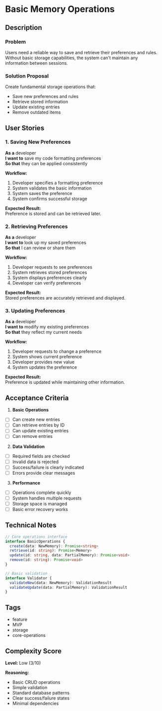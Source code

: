 # Basic Memory Operations

## Description

### Problem
Users need a reliable way to save and retrieve their preferences and rules. Without basic storage capabilities, the system can't maintain any information between sessions.

### Solution Proposal
Create fundamental storage operations that:
- Save new preferences and rules
- Retrieve stored information
- Update existing entries
- Remove outdated items

## User Stories

### 1. Saving New Preferences
**As a** developer  
**I want to** save my code formatting preferences  
**So that** they can be applied consistently

**Workflow:**
1. Developer specifies a formatting preference
2. System validates the basic information
3. System saves the preference
4. System confirms successful storage

**Expected Result:**  
Preference is stored and can be retrieved later.

### 2. Retrieving Preferences
**As a** developer  
**I want to** look up my saved preferences  
**So that** I can review or share them

**Workflow:**
1. Developer requests to see preferences
2. System retrieves stored preferences
3. System displays preferences clearly
4. Developer can verify preferences

**Expected Result:**  
Stored preferences are accurately retrieved and displayed.

### 3. Updating Preferences
**As a** developer  
**I want to** modify my existing preferences  
**So that** they reflect my current needs

**Workflow:**
1. Developer requests to change a preference
2. System shows current preference
3. Developer provides new value
4. System updates the preference

**Expected Result:**  
Preference is updated while maintaining other information.

## Acceptance Criteria

1. **Basic Operations**
- [ ] Can create new entries
- [ ] Can retrieve entries by ID
- [ ] Can update existing entries
- [ ] Can remove entries

2. **Data Validation**
- [ ] Required fields are checked
- [ ] Invalid data is rejected
- [ ] Success/failure is clearly indicated
- [ ] Errors provide clear messages

3. **Performance**
- [ ] Operations complete quickly
- [ ] System handles multiple requests
- [ ] Storage space is managed
- [ ] Basic error recovery works

## Technical Notes
```typescript
// Core operations interface
interface BasicOperations {
  create(data: NewMemory): Promise<string>
  retrieve(id: string): Promise<Memory>
  update(id: string, data: PartialMemory): Promise<void>
  remove(id: string): Promise<void>
}

// Basic validation
interface Validator {
  validateNew(data: NewMemory): ValidationResult
  validateUpdate(data: PartialMemory): ValidationResult
}
```

## Tags
- feature
- MVP
- storage
- core-operations

## Complexity Score
**Level:** Low (3/10)

**Reasoning:**
- Basic CRUD operations
- Simple validation
- Standard database patterns
- Clear success/failure states
- Minimal dependencies